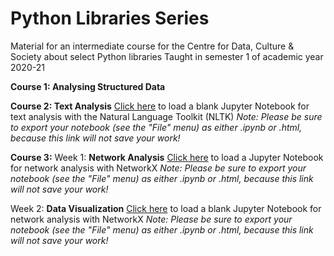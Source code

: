 # Python Libraries Series
Material for an intermediate course for the Centre for Data, Culture & Society about select Python libraries
Taught in semester 1 of academic year 2020-21

**Course 1: Analysing Structured Data**

**Course 2: Text Analysis** [Click here](https://mybinder.org/v2/gh/DCS-training/python-interm/eb5e4366ad5504d5c28f509d098f10b8d5f0bd1b) to load a blank Jupyter Notebook for text analysis with the Natural Language Toolkit (NLTK)
*Note: Please be sure to export your notebook (see the "File" menu) as either .ipynb or .html, because this link will not save your work!*

**Course 3:**
Week 1: **Network Analysis** [Click here](https://mybinder.org/v2/gh/DCS-training/python-interm/a81abd8cfcda32ca241f69473ffa65b463b927e5) to load a Jupyter Notebook for network analysis with NetworkX
*Note: Please be sure to export your notebook (see the "File" menu) as either .ipynb or .html, because this link will not save your work!*

Week 2: **Data Visualization** [Click here]() to load a blank Jupyter Notebook for network analysis with NetworkX
*Note: Please be sure to export your notebook (see the "File" menu) as either .ipynb or .html, because this link will not save your work!*
